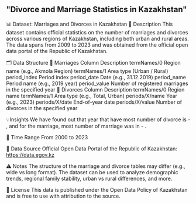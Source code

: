 ## "Divorce and Marriage Statistics in Kazakhstan"


📊 Dataset: Marriages and Divorces in Kazakhstan
📌 Description
This dataset contains official statistics on the number of marriages and divorces across various regions of Kazakhstan, including both urban and rural areas. The data spans from 2009 to 2023 and was obtained from the official open data portal of the Republic of Kazakhstan.

🗂 Data Structure
🔹 Marriages
Column	Description
termNames/0	Region name (e.g., Akmola Region)
termNames/1	Area type (Urban / Rural)
period_index	Period index
period_date	Date (e.g., 31.12.2019)
period_name	Period name (e.g., 2019 year)
period_value	Number of registered marriages in the specified year
🔹 Divorces
Column	Description
termNames/0	Region name
termNames/1	Area type (e.g., Total, Urban)
periods/X/name	Year (e.g., 2023)
periods/X/date	End-of-year date
periods/X/value	Number of divorces in the specified year

💡Insights
We have found out that year that have most number of divorce is - ,
and for the marriage, most number of marriage was in - .




📅 Time Range
From 2000 to 2023 

📌 Data Source
Official Open Data Portal of the Republic of Kazakhstan:
https://data.egov.kz

⚠️ Notes
The structure of the marriage and divorce tables may differ (e.g., wide vs long format).
The dataset can be used to analyze demographic trends, regional family stability, urban vs rural differences, and more.

📎 License
This data is published under the Open Data Policy of Kazakhstan and is free to use with attribution to the source.
